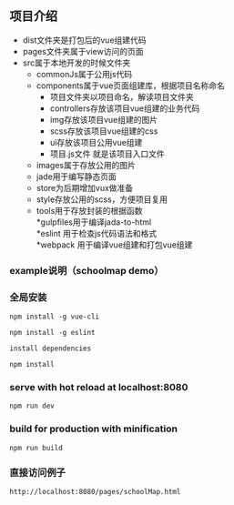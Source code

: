 ## 项目介绍		
* dist文件夹是打包后的vue组建代码		
* pages文件夹属于view访问的页面		
* src属于本地开发的时候文件夹		
    * commonJs属于公用js代码		
	* components属于vue页面组建库，根据项目名称命名		
		* 项目文件夹以项目命名，解读项目文件夹		
		* controllers存放该项目vue组建的业务代码		
		* img存放该项目vue组建的图片		
		* scss存放该项目vue组建的css		
		* ui存放该项目公用vue组建		
		* 项目.js文件 就是该项目入口文件		
	* images属于存放公用的图片		
	* jade用于编写静态页面		
	* store为后期增加vux做准备			
	* style存放公用的scss，方便项目复用		
	* tools用于存放封装的根据函数		
*gulpfiles用于编译jada-to-html		
*eslint 用于检查js代码语法和格式		
*webpack 用于编译vue组建和打包vue组建		

### example说明（schoolmap demo）		
### 全局安装		
`npm install -g vue-cli`        

`npm install -g eslint` 

`install dependencies`		      

`npm install`		
### serve with hot reload at localhost:8080		
`npm run dev`		
### build for production with minification			 
`npm run build`	

### 直接访问例子	

`http://localhost:8080/pages/schoolMap.html`		